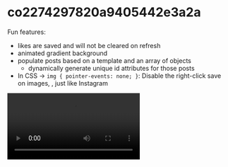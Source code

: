 # co2274297820a9405442e3a2a

Fun features:
- likes are saved and will not be cleared on refresh
- animated gradient background
- populate posts based on a template and an array of objects
    - dynamically generate unique id attributes for those posts 
- In CSS -> `img { pointer-events: none; }`: Disable the right-click save on images, , just like Instagram

![video 1](./demo.mp4)

